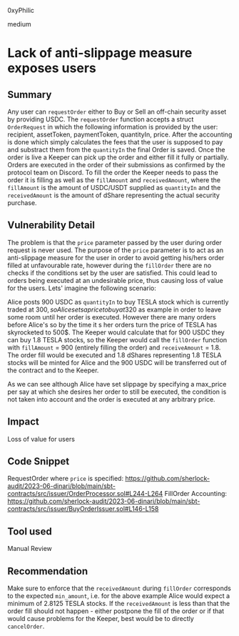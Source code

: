 0xyPhilic

medium

# Lack of anti-slippage measure exposes users

## Summary

Any user can `requestOrder` either to Buy or Sell an off-chain security asset by providing USDC. The `requestOrder` function accepts a struct `OrderRequest` in which the following information is provided by the user: recipient, assetToken, paymentToken, quantityIn, price. After the accounting is done which simply calculates the fees that the user is supposed to pay and substract them from the `quantityIn` the final Order is saved. Once the order is live a Keeper can pick up the order and either fill it fully or partially. Orders are executed in the order of their submissions as confirmed by the protocol team on Discord. To fill the order the Keeper needs to pass the order it is filling as well as the `fillAmount` and `receivedAmount`, where the `fillAmount` is the amount of USDC/USDT supplied as `quantityIn` and the `receivedAmount` is the amount of dShare representing the actual security purchase.

## Vulnerability Detail

The problem is that the `price` parameter passed by the user during order request is never used. The purpose of the `price` parameter is to act as an anti-slippage measure for the user in order to avoid getting his/hers order filled at unfavourable rate, however during the `fillOrder` there are no checks if the conditions set by the user are satisfied. This could lead to orders being executed at an undesirable price, thus causing loss of value for the users. Lets' imagine the following scenario:

Alice posts 900 USDC as `quantityIn` to buy TESLA stock which is currently traded at 300$, so Alice sets a price to buy at 320$ as example in order to leave some room until her order is executed. However there are many orders before Alice's so by the time it
s her orders turn the price of TESLA has skyrocketed to 500$. The Keeper would calculate that for 900 USDC they can buy 1.8 TESLA stocks, so the Keeper would call the `fillOrder` function with `fillAmount` = 900 (entirely filling the order) and `receiveAmount` = 1.8. The order fill would be executed and 1.8 dShares representing 1.8 TESLA stocks will be minted for Alice and the 900 USDC will be transferred out of the contract and to the Keeper. 

As we can see although Alice have set slippage by specifying a max_price per say at which she desires her order to still be executed, the condition is not taken into account and the order is executed at any arbitrary price. 

## Impact

Loss of value for users 

## Code Snippet

RequestOrder where `price` is specified: https://github.com/sherlock-audit/2023-06-dinari/blob/main/sbt-contracts/src/issuer/OrderProcessor.sol#L244-L264
FillOrder Accounting: https://github.com/sherlock-audit/2023-06-dinari/blob/main/sbt-contracts/src/issuer/BuyOrderIssuer.sol#L146-L158

## Tool used

Manual Review

## Recommendation

Make sure to enforce that the `receivedAmount` during `fillOrder` corresponds to the expected `min_amount`, i.e. for the above example Alice would expect a minimum of 2.8125 TESLA stocks. If the `receivedAmount` is less than that the order fill should not happen - either postpone the fill of the order or if that would cause problems for the Keeper, best would be to directly `cancelOrder`.
